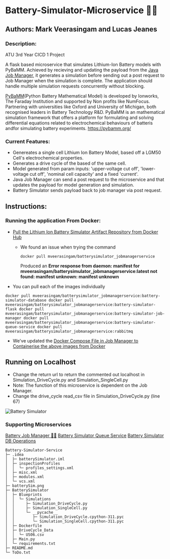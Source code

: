 # Battery-Simulator-Microservice 🔋💥
## Authors: Mark Veerasingam and Lucas Jeanes
### Description: 
ATU 3rd Year CICD 1 Project

A flask based microservice that simulates Lithium-Ion Battery models with PyBaMM. 
Achieved by recieving and updating the payload from the [Java Job Manager](https://github.com/mVeerasingam/BatterySimulator-JobManager/tree/master), it generates a simulation
before sending out a post request to Job Manager when the simulation is complete.
The application should handle multiple simulation requests concurrently without blocking.

[PyBaMM](https://github.com/pybamm-team/)(Python Battery Mathematical Model) is developed by Ionworks, The Faraday Institution and supported by Non profits like NumFocus. Partnering with universities like Oxford and University of Michigan, both recognised leaders in Battery Technology R&D. PyBaMM is an mathematical simulation framework that offers a platform for formulating and solving differential equations related to electrochemical behaviours of batteris andfor simulating battery experiments. https://pybamm.org/

### Current Features:
-   Genereates a single cell Lithium Ion Battery Model, based off a LGM50 Cell's electrochemical properties.
-   Generates a drive cycle of the based of the same cell.
-   Model generated from param inputs: 'upper-voltage cut off', 'lower-voltage cut off', 'nominal cell capacity' and a fixed 'current'.
-   Java Job Manager can send a post request to the microservice and that updates the payload for model generation and simulation.
-   Battery Simulator sends payload back to job manager via post request.

## Instructions:
### Running the application From Docker:
- [Pull the Lithium Ion Battery Simulator Artifact Repository from Docker Hub](https://hub.docker.com/repository/docker/mveerasingam/batterysimulator_jobmanagerservice/general)
  - We found an issue when trying the command
    
    `docker pull mveerasingam/batterysimulator_jobmanagerservice`
    
    Produced an **Error response from daemon: manifest for mveerasingam/batterysimulator_jobmanagerservice:latest not found: manifest unknown: manifest unknown**
    
- You can pull each of the images individually
  
``
docker pull mveerasingam/batterysimulator_jobmanagerservice:battery-simulator-database
docker pull mveerasingam/batterysimulator_jobmanagerservice:battery-simulator-flask
docker pull mveerasingam/batterysimulator_jobmanagerservice:battery-simulator-job-manager
docker pull mveerasingam/batterysimulator_jobmanagerservice:battery-simulator-queue-service
docker pull mveerasingam/batterysimulator_jobmanagerservice:rabbitmq
``

- We've updated the [Docker Compose File in Job Manager to Containerise the above images from Docker](https://github.com/mVeerasingam/BatterySimulator-JobManager/blob/master/docker-compose.yml)

## Running on Localhost
- Change the return url to return the commented out localhost in Simulation_DriveCycle.py and Simulation_SingleCell.py
- Note: The function of this microservice is dependent on the Job Manager.
- Change the drive_cycle read_csv file in Simulation_DriveCycle.py (line 67)

![Battery Simulator](https://github.com/mVeerasingam/Battery-Simulator-Service/raw/main/BatterySim_CICD.drawio.png)

### Supporting Microservices
[Battery Job Manager 🔋🔄]([https://github.com/mVeerasingam/Battery_Sim_CICD.draw.io](https://github.com/mVeerasingam/BatterySimulator-JobManager))
[Battery Simulator Queue Service](https://github.com/mVeerasingam/BatterySimulator-QueueService)
[Battery Simulator DB Operations](https://github.com/mVeerasingam/BatterySimulator_DatabaseOperations)

```
Battery-Simulator-Service
├─ .idea
│  ├─ batterySimulator.iml
│  ├─ inspectionProfiles
│  │  └─ profiles_settings.xml
│  ├─ misc.xml
│  ├─ modules.xml
│  └─ vcs.xml
├─ batterySim.png
├─ BatterySimulator
│  ├─ Blueprints
│  │  └─ Simulations
│  │     ├─ Simulation_DriveCycle.py
│  │     ├─ Simulation_SingleCell.py
│  │     └─ __pycache__
│  │        ├─ Simulation_DriveCycle.cpython-311.pyc
│  │        └─ Simulation_SingleCell.cpython-311.pyc
│  ├─ Dockerfile
│  ├─ DriveCycle_Data
│  │  └─ US06.csv
│  ├─ Main.py
│  └─ requirements.txt
├─ README.md
└─ ToDo.txt

```
